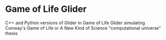 Game of Life Glider
================

C++ and Python versions of Glider in Game of Life
Glider simulating Conway's Game of Life or A New Kind of Science "computational universe" thesis 
